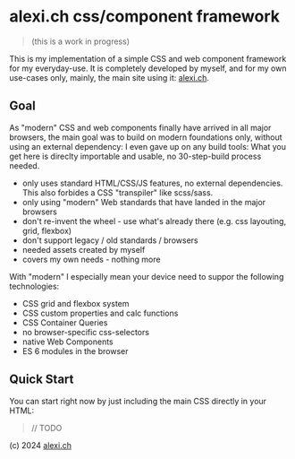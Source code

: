 # alexi.ch css/component framework

> (this is a work in progress)

This is my implementation of a simple CSS and web component framework for my everyday-use. 
It is completely developed by myself, and for my own use-cases only, mainly, the main site using it: [alexi.ch](https://alexi.ch).

## Goal

As "modern" CSS and web components finally have arrived in all major browsers, the main goal was to build on modern foundations only, without using an external dependency: I even gave up on any build tools: What you get here
is direclty importable and usable, no 30-step-build process needed.

* only uses standard HTML/CSS/JS features, no external dependencies. This also forbides a CSS "transpiler" like scss/sass.
* only using "modern" Web standards that have landed in the major browsers 
* don't re-invent the wheel - use what's already there (e.g. css layouting, grid, flexbox)
* don't support legacy / old standards / browsers
* needed assets created by myself
* covers my own needs - nothing more

With "modern" I especially mean your device need to suppor the following technologies:

* CSS grid and flexbox system
* CSS custom properties and calc functions
* CSS Container Queries
* no browser-specific css-selectors
* native Web Components
* ES 6 modules in the browser

## Quick Start

You can start right now by just including the main CSS directly in your HTML:


> // TODO


(c) 2024 [alexi.ch](https://alexi.ch)

